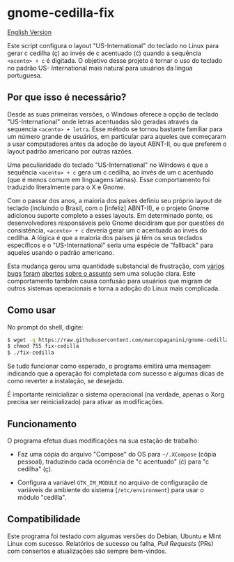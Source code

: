 # gnome-cedilla-fix

[English Version](README.md)

Este script configura o layout "US-International" do teclado no Linux para gerar c cedilha (ç) ao invés de c acentuado (ć) quando a sequência `<acento> + c` é digitada. O objetivo desse projeto é tornar o uso do teclado no padrão US- International mais natural para usuários da língua portuguesa.

## Por que isso é necessário?

Desde as suas primeiras versões, o Windows oferece a opção de teclado "US-International" onde letras acentuadas são geradas através da sequencia `<acento> + letra`. Esse método se tornou bastante familiar para um número grande de usuários, em particular para aqueles que começaram a usar computadores antes da adoção do layout ABNT-II, ou que preferem o layout padrão americano por outras razões.

Uma peculiaridade do teclado "US-International" no Windows é que a sequência `<acento> + c` gera um c cedilha, ao invés de um c acentuado (que é menos comum em linguagens latinas).  Esse comportamento foi traduzido literalmente para o X e Gnome.

Com o passar dos anos, a maioria dos países definiu seu próprio layout de teclado (incluindo o Brasil, com o [infeliz] ABNT-II), e o projeto Gnome adicionou suporte completo a esses layouts. Em determinado ponto, os desenvolvedores responsáveis pelo Gnome decidiram que por questões de consistência, `<acento> + c` deveria gerar um c acentuado ao invés do cedilha. A lógica é que a maioria dos países já têm os seus teclados específicos e o "US-International" seria uma espécie de "fallback" para aqueles usando o padrão americano.

Esta mudança gerou uma quantidade substancial de frustração, com
[vários](https://bugs.launchpad.net/ubuntu/+source/ibus/+bug/518056)
[bugs](http://askubuntu.com/questions/363115/how-to-type-latin-small-letter-c-with-cedilla)
[foram](https://ask.fedoraproject.org/en/question/28468/problems-with-letter-c-in-us-international-keyboard-fedora-19/)
[abertos](http://ubuntuforums.org/showthread.php?t=1851918)
[sobre o assunto](http://blog.klauskiwi.com/cedilla-c-symbol-using-american-keyboards-in-linux/)
sem uma solução clara. Este comportamento também causa confusão para usuários que migram de outros sistemas operacionais e torna a adoção do Linux mais complicada.

## Como usar

No prompt do shell, digite:

```bash
$ wget -q https://raw.githubusercontent.com/marcopaganini/gnome-cedilla-fix/master/fix-cedilla -O fix-cedilla
$ chmod 755 fix-cedilla
$ ./fix-cedilla
```

Se tudo funcionar como esperado, o programa emitirá uma mensagem indicando que a operação foi completada com sucesso e algumas dicas de como reverter a instalação, se desejado.

É importante reinicializar o sistema operacional (na verdade, apenas o Xorg precisa ser reinicializado) para ativar as modificações.

## Funcionamento

O programa efetua duas modificações na sua estação de trabalho:

* Faz uma cópia do arquivo "Compose" do OS para `~/.XCompose` (cópia pessoal), traduzindo cada ocorrência de "c acentuado" (ć) para "c cedilha" (ç).

* Configura a variável `GTK_IM_MODULE` no arquivo de configuração de variáveis de ambiente do sistema (`/etc/environment`) para usar o módulo "cedilla".

## Compatibilidade

Este programa foi testado com algumas versões do Debian, Ubuntu e Mint Linux com sucesso. Relatórios de sucesso ou falha, _Pull Requests_ (PRs) com consertos e atualizações são sempre bem-vindos.
